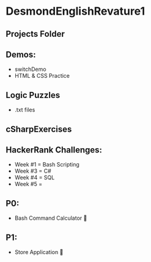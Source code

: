 # DesmondEnglishRevature1

## Projects Folder

## Demos:
* switchDemo
* HTML & CSS Practice

## Logic Puzzles
* .txt files

## cSharpExercises

## HackerRank Challenges:
* Week #1 = Bash Scripting
* Week #3 = C# 
* Week #4 = SQL
* Week #5 =

## P0:
* Bash Command Calculator 🧮

## P1:
* Store Application 🏪
